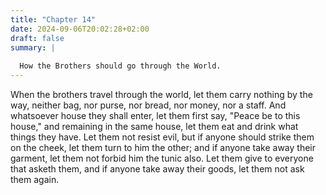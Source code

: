 ```yaml
---
title: "Chapter 14"
date: 2024-09-06T20:02:28+02:00
draft: false
summary: |
  
  How the Brothers should go through the World.
---
```



When the brothers travel through the world, let them carry nothing by the way, neither bag, nor purse, nor bread, nor money, nor a staff. And whatsoever house they shall enter, let them first say, "Peace be to this house," and remaining in the same house, let them eat and drink what things they have. Let them not resist evil, but if anyone should strike them on the cheek, let them turn to him the other; and if anyone take away their garment, let them not forbid him the tunic also. Let them give to everyone that asketh them, and if anyone take away their goods, let them not ask them again.
